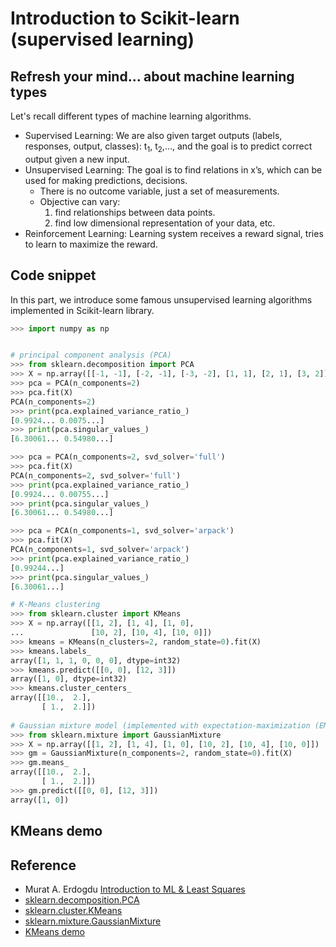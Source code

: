 # Introduction to Scikit-learn (supervised learning)

## Refresh your mind... about machine learning types
Let's recall different types of machine learning algorithms.
- Supervised Learning: We are also given target outputs (labels, responses, output, classes): t<sub>1</sub>, t<sub>2</sub>,…, and the goal is to predict correct output given a new input.
- Unsupervised Learning: The goal is to find relations in x’s, which can be used for making predictions, decisions.
  - There is no outcome variable, just a set of measurements.
  - Objective can vary:
    1. find relationships between data points.
    2. find low dimensional representation of your data, etc.
- Reinforcement Learning: Learning system receives a reward signal, tries to learn to maximize the reward.

## Code snippet
In this part, we introduce some famous unsupervised learning algorithms implemented in Scikit-learn library.
```Python
>>> import numpy as np


# principal component analysis (PCA)
>>> from sklearn.decomposition import PCA
>>> X = np.array([[-1, -1], [-2, -1], [-3, -2], [1, 1], [2, 1], [3, 2]])
>>> pca = PCA(n_components=2)
>>> pca.fit(X)
PCA(n_components=2)
>>> print(pca.explained_variance_ratio_)
[0.9924... 0.0075...]
>>> print(pca.singular_values_)
[6.30061... 0.54980...]

>>> pca = PCA(n_components=2, svd_solver='full')
>>> pca.fit(X)
PCA(n_components=2, svd_solver='full')
>>> print(pca.explained_variance_ratio_)
[0.9924... 0.00755...]
>>> print(pca.singular_values_)
[6.30061... 0.54980...]

>>> pca = PCA(n_components=1, svd_solver='arpack')
>>> pca.fit(X)
PCA(n_components=1, svd_solver='arpack')
>>> print(pca.explained_variance_ratio_)
[0.99244...]
>>> print(pca.singular_values_)
[6.30061...]

# K-Means clustering
>>> from sklearn.cluster import KMeans
>>> X = np.array([[1, 2], [1, 4], [1, 0],
...               [10, 2], [10, 4], [10, 0]])
>>> kmeans = KMeans(n_clusters=2, random_state=0).fit(X)
>>> kmeans.labels_
array([1, 1, 1, 0, 0, 0], dtype=int32)
>>> kmeans.predict([[0, 0], [12, 3]])
array([1, 0], dtype=int32)
>>> kmeans.cluster_centers_
array([[10.,  2.],
       [ 1.,  2.]])
       
# Gaussian mixture model (implemented with expectation-maximization (EM) algorithm)
>>> from sklearn.mixture import GaussianMixture
>>> X = np.array([[1, 2], [1, 4], [1, 0], [10, 2], [10, 4], [10, 0]])
>>> gm = GaussianMixture(n_components=2, random_state=0).fit(X)
>>> gm.means_
array([[10.,  2.],
       [ 1.,  2.]])
>>> gm.predict([[0, 0], [12, 3]])
array([1, 0])
```

## KMeans demo


## Reference
- Murat A. Erdogdu [Introduction to ML & Least Squares](https://erdogdu.github.io/sta414/lectures/lec01/lec01.pdf)
- [sklearn.decomposition.PCA
](https://scikit-learn.org/stable/modules/generated/sklearn.decomposition.PCA.html?highlight=pca#sklearn.decomposition.PCA)
- [sklearn.cluster.KMeans](https://scikit-learn.org/stable/modules/generated/sklearn.cluster.KMeans.html?highlight=kmeans#sklearn.cluster.KMeans)
- [sklearn.mixture.GaussianMixture](https://scikit-learn.org/stable/modules/generated/sklearn.mixture.GaussianMixture.html#sklearn.mixture.GaussianMixture)
- [KMeans demo](http://syskall.com/kmeans.js/)
